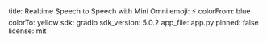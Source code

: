 title: Realtime Speech to Speech with Mini Omni
emoji: ⚡
colorFrom: blue
colorTo: yellow
sdk: gradio
sdk_version: 5.0.2
app_file: app.py
pinned: false
license: mit